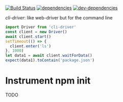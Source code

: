[![Build Status](https://travis-ci.org/cancerberoSgx/cli-driver.png?branch=master)](https://travis-ci.org/cancerberoSgx/cli-driver)
[![dependencies](https://david-dm.org/cancerberosgx/cli-driver.svg)](https://david-dm.org/cancerberosgx/cli-driver?path=packages/cli-driver)
[![dev-dependencies](https://david-dm.org/cancerberosgx/cli-driver-dev.svg)](https://david-dm.org/cancerberosgx/cli-driver-dev?path=packages/cli-driver)

*cli-driver*: like web-driver but for the command line

```js
import Driver from 'cli-driver'
const client = new Driver()
await client.start()
setTimeout(() => {
  client.enter('ls')
}, 1000)
let data1 = await client.waitForData()
expect(data1).toContain('package.json')
```

# Instrument npm init

TODO